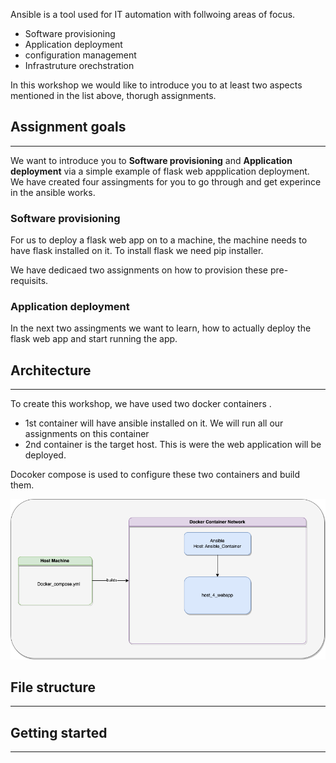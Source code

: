 Ansible is a tool used for IT automation with follwoing areas of focus. 

- Software provisioning 
- Application deployment 
- configuration management 
- Infrastruture orechstration

In this workshop we would like to introduce you to at least two aspects mentioned in the list above, thorugh assignments. 


## Assignment goals 
---
We want to introduce you to <b>Software provisioning</b> and <b>Application deployment</b> via a simple example of flask web appplication deployment. We have created four assingments for you to go through and get experince in the ansible works.


### Software provisioning 

For us to deploy a flask web app on to a machine, the machine needs to have flask installed on it. To install flask we need pip installer. 

We have dedicaed two assignments on how to provision these pre-requisits.

### Application deployment

In the next two assingments we want to learn, how to actually deploy the flask web app and start running the app. 


## Architecture 
---
 
To create this workshop, we have used two docker containers . 

- 1st container will have ansible installed on it. We will run all our assignments on this container 
- 2nd container is the target host. This is were the web application will be deployed. 

Docoker compose is used to configure these two containers and build them. 

![Architectureal Diagram](documentation/diagram_images/Ansible_architecture.png)

## File structure 
---

## Getting started 
---
